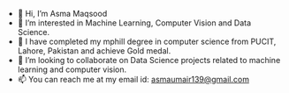 - 👋 Hi, I’m Asma Maqsood
- 👀 I’m interested in Machine Learning, Computer Vision and Data Science.
- 🌱 I have completed my mphill degree in computer science from PUCIT, Lahore, Pakistan and achieve Gold medal.
- 💞️ I’m looking to collaborate on Data Science projects related to machine learning and computer vision.
- 📫 You can reach me at my email id: asmaumair139@gmail.com
